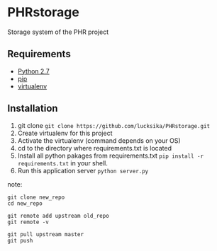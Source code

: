 # PHRstorage
Storage system of the PHR project

## **Requirements**
- [Python 2.7](https://www.python.org/download/releases/2.7/)
- [pip](https://pypi.python.org/pypi/pip)
- [virtualenv](https://virtualenv.pypa.io/en/stable/)

## **Installation**
1. git clone `git clone https://github.com/lucksika/PHRstorage.git`
2. Create virtualenv for this project
3. Activate the virtualenv (command depends on your OS)
4. cd to the directory where requirements.txt is located 
5. Install all python pakages from requirements.txt `pip install -r requirements.txt` in your shell.
6. Run this application server `python server.py`

note:
```
git clone new_repo
cd new_repo

git remote add upstream old_repo
git remote -v

git pull upstream master
git push
```
